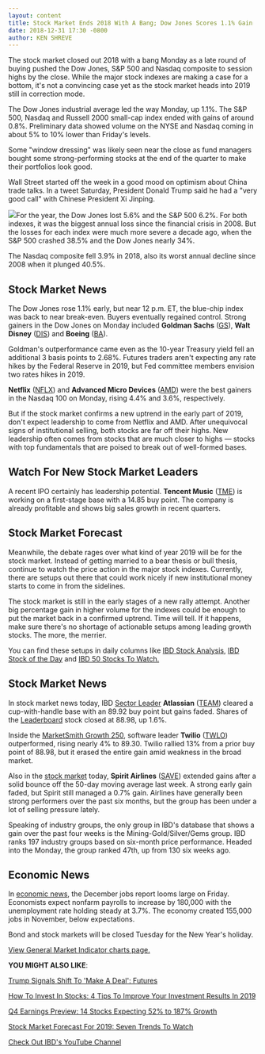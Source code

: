 ```yaml
---
layout: content
title: Stock Market Ends 2018 With A Bang; Dow Jones Scores 1.1% Gain
date: 2018-12-31 17:30 -0800
author: KEN SHREVE
---
```






The stock market closed out 2018 with a bang Monday as a late round of buying pushed the Dow Jones, S&P 500 and Nasdaq composite to session highs by the close. While the major stock indexes are making a case for a bottom, it's not a convincing case yet as the stock market heads into 2019 still in correction mode.




The Dow Jones industrial average led the way Monday, up 1.1%. The S&P 500, Nasdaq and Russell 2000 small-cap index ended with gains of around 0.8%. Preliminary data showed volume on the NYSE and Nasdaq coming in about 5% to 10% lower than Friday's levels.


Some "window dressing" was likely seen near the close as fund managers bought some strong-performing stocks at the end of the quarter to make their portfolios look good.


Wall Street started off the week in a good mood on optimism about China trade talks. In a tweet Saturday, President Donald Trump said he had a "very good call" with Chinese President Xi Jinping.


![](https://www.investors.com/wp-content/uploads/2018/12/MP123118.jpg)For the year, the Dow Jones lost 5.6% and the S&P 500 6.2%. For both indexes, it was the biggest annual loss since the financial crisis in 2008. But the losses for each index were much more severe a decade ago, when the S&P 500 crashed 38.5% and the Dow Jones nearly 34%.


The Nasdaq composite fell 3.9% in 2018, also its worst annual decline since 2008 when it plunged 40.5%.


Stock Market News
-----------------


The Dow Jones rose 1.1% early, but near 12 p.m. ET, the blue-chip index was back to near break-even. Buyers eventually regained control. Strong gainers in the Dow Jones on Monday included **Goldman Sachs** ([GS](https://research.investors.com/quote.aspx?symbol=GS)), **Walt Disney** ([DIS](https://research.investors.com/quote.aspx?symbol=DIS)) and **Boeing** ([BA](https://research.investors.com/quote.aspx?symbol=BA)).


Goldman's outperformance came even as the 10-year Treasury yield fell an additional 3 basis points to 2.68%. Futures traders aren't expecting any rate hikes by the Federal Reserve in 2019, but Fed committee members envision two rates hikes in 2019.


**Netflix** ([NFLX](https://research.investors.com/quote.aspx?symbol=NFLX)) and **Advanced Micro Devices** ([AMD](https://research.investors.com/quote.aspx?symbol=AMD)) were the best gainers in the Nasdaq 100 on Monday, rising 4.4% and 3.6%, respectively.


But if the stock market confirms a new uptrend in the early part of 2019, don't expect leadership to come from Netflix and AMD. After unequivocal signs of institutional selling, both stocks are far off their highs. New leadership often comes from stocks that are much closer to highs — stocks with top fundamentals that are poised to break out of well-formed bases.


Watch For New Stock Market Leaders
----------------------------------


A recent IPO certainly has leadership potential. **Tencent Music** ([TME](https://research.investors.com/quote.aspx?symbol=TME)) is working on a first-stage base with a 14.85 buy point. The company is already profitable and shows big sales growth in recent quarters.


Stock Market Forecast
---------------------


Meanwhile, the debate rages over what kind of year 2019 will be for the stock market. Instead of getting married to a bear thesis or bull thesis, continue to watch the price action in the major stock indexes. Currently, there are setups out there that could work nicely if new institutional money starts to come in from the sidelines.


The stock market is still in the early stages of a new rally attempt. Another big percentage gain in higher volume for the indexes could be enough to put the market back in a confirmed uptrend. Time will tell. If it happens, make sure there's no shortage of actionable setups among leading growth stocks. The more, the merrier.


You can find these setups in daily columns like [IBD Stock Analysis](https://www.investors.com/category/research/ibd-stock-analysis/), [IBD Stock of the Day](https://www.investors.com/research/ibd-stock-of-the-day/) and [IBD 50 Stocks To Watch.](https://www.investors.com/research/ibd-50-growth-stocks-to-watch/)


Stock Market News
-----------------


In stock market news today, IBD [Sector Leader](https://research.investors.com/stock-lists/sector-leaders) **Atlassian** ([TEAM](https://research.investors.com/quote.aspx?symbol=TEAM)) cleared a cup-with-handle base with an 89.92 buy point but gains faded. Shares of the [Leaderboard](https://leaderboard.investors.com) stock closed at 88.98, up 1.6%.


Inside the [MarketSmith Growth 250](https://www.marketsmith.com), software leader **Twilio** ([TWLO](https://research.investors.com/quote.aspx?symbol=TWLO)) outperformed, rising nearly 4% to 89.30. Twilio rallied 13% from a prior buy point of 88.98, but it erased the entire gain amid weakness in the broad market.


Also in the [stock market](https://www.investors.com/research/stock-market-data-dow-jones-sp-500-nasdaq-spdr-etfs/) today, **Spirit Airlines** ([SAVE](https://research.investors.com/quote.aspx?symbol=SAVE)) extended gains after a solid bounce off the 50-day moving average last week. A strong early gain faded, but Spirit still managed a 0.7% gain. Airlines have generally been strong performers over the past six months, but the group has been under a lot of selling pressure lately.


Speaking of industry groups, the only group in IBD's database that shows a gain over the past four weeks is the Mining-Gold/Silver/Gems group. IBD ranks 197 industry groups based on six-month price performance. Headed into the Monday, the group ranked 47th, up from 130 six weeks ago.


Economic News
-------------


In [economic news](https://research.investors.com/economic-calendar/), the December jobs report looms large on Friday. Economists expect nonfarm payrolls to increase by 180,000 with the unemployment rate holding steady at 3.7%. The economy created 155,000 jobs in November, below expectations.


Bond and stock markets will be closed Tuesday for the New Year's holiday.


[View General Market Indicator charts page.](https://www.investors.com/wp-content/uploads/2018/12/IBD3112153143GMI.pdf)


**YOU MIGHT ALSO LIKE**:


[Trump Signals Shift To 'Make A Deal': Futures](https://www.investors.com/market-trend/stock-market-today/dow-jones-futures-2019-stock-market-rally-lets-make-a-deal-trump/)


[How To Invest In Stocks: 4 Tips To Improve Your Investment Results In 2019](https://www.investors.com/how-to-invest/investors-corner/how-to-invest-in-stocks-tips-2019/)


[Q4 Earnings Preview: 14 Stocks Expecting 52% to 187% Growth](https://www.investors.com/how-to-invest/investors-corner/how-to-invest-in-stocks-tips-2019/)


[Stock Market Forecast For 2019: Seven Trends To Watch](https://www.investors.com/news/stock-market-forecast-for-2019/)


[Check Out IBD's YouTube Channel](https://www.youtube.com/investorsbusinessdaily)




